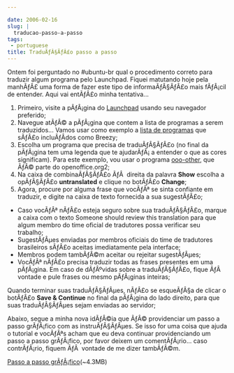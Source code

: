 ```yaml
---

date: 2006-02-16
slug: |
  traducao-passo-a-passo
tags:
 - portuguese
title: TraduÃƒÂ§ÃƒÂ£o passo a passo
---
```


Ontem foi perguntado no \#ubuntu-br qual o procedimento correto para
traduzir algum programa pelo Launchpad. Fiquei matutando hoje pela
manhÃƒÂ£ uma forma de fazer este tipo de informaÃƒÂ§ÃƒÂ£o mais fÃƒÂ¡cil
de entender. Aqui vai entÃƒÂ£o minha tentativa...

1.  Primeiro, visite a pÃƒÂ¡gina do
    [Launchpad](http://www.launchpad.net) usando seu navegador
    preferido;
2.  Navegue atÃƒÂ© a pÃƒÂ¡gina que contem a lista de programas a serem
    traduzidos... Vamos usar como exemplo a [lista de
    programas](https://launchpad.net/distros/ubuntu/breezy/+lang/pt_BR)
    que sÃƒÂ£o incluÃƒÂ­dos como Breezy;
3.  Escolha um programa que precisa de traduÃƒÂ§ÃƒÂ£o (no final da
    pÃƒÂ¡gina tem uma legenda que te ajudarÃƒÂ¡ a entender o que as
    cores significam). Para este exemplo, vou usar o programa
    [ooo-other](https://launchpad.net/distros/ubuntu/breezy/+source/openoffice.org2/+pots/ooo-other/pt_BR/+translate),
    que ÃƒÂ© parte do openoffice.org2;
4.  Na caixa de combinaÃƒÂ§ÃƒÂ£o ÃƒÂ  direita da palavra **Show**
    escolha a opÃƒÂ§ÃƒÂ£o **untranslated** e clique no botÃƒÂ£o
    **Change**;
5.  Agora, procure por alguma frase que vocÃƒÂª se sinta confiante em
    traduzir, e digite na caixa de texto fornecida a sua sugestÃƒÂ£o;

-   Caso vocÃƒÂª nÃƒÂ£o esteja seguro sobre sua traduÃƒÂ§ÃƒÂ£o, marque a
    caixa com o texto Someone should review this translation para que
    algum membro do time oficial de tradutores possa verificar seu
    trabalho;
-   SugestÃƒÂµes enviadas por membros oficiais do time de tradutores
    brasileiros sÃƒÂ£o aceitas imediatamente pela interface;
-   Membros podem tambÃƒÂ©m aceitar ou rejeitar sugestÃƒÂµes;
-   VocÃƒÂª nÃƒÂ£o precisa traduzir todas as frases presentes em uma
    pÃƒÂ¡gina. Em caso de dÃƒÂºvidas sobre a traduÃƒÂ§ÃƒÂ£o, fique ÃƒÂ 
    vontade e pule frases ou mesmo pÃƒÂ¡ginas inteiras;

Quando terminar suas traduÃƒÂ§ÃƒÂµes, nÃƒÂ£o se esqueÃƒÂ§a de clicar o
botÃƒÂ£o **Save & Continue** no final da pÃƒÂ¡gina do lado direito, para
que suas traduÃƒÂ§ÃƒÂµes sejam enviadas ao servidor;

Abaixo, segue a minha nova idÃƒÂ©ia que ÃƒÂ© providenciar um passo a
passo grÃƒÂ¡fico com as instruÃƒÂ§ÃƒÂµes. Se isso for uma coisa que
ajuda o tutorial e vocÃƒÂªs acham que eu deva continuar providenciando
um passo a passo grÃƒÂ¡fico, por favor deixem um comentÃƒÂ¡rio... caso
contrÃƒÂ¡rio, fiquem ÃƒÂ  vontade de me dizer tambÃƒÂ©m.

[Passo a passo
grÃƒÂ¡fico](http://blog.ogmaciel.com/wp-images/translating.gif)(\~4.3MB)
